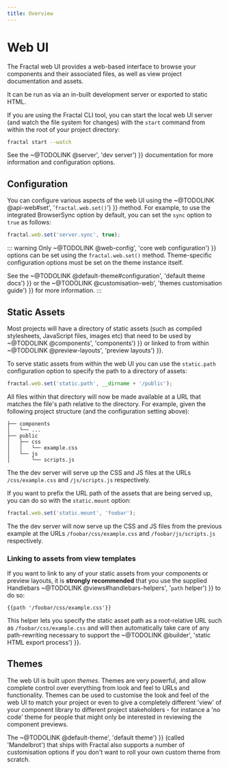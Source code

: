 ```yaml
---
title: Overview
---
```


# Web UI

The Fractal web UI provides a web-based interface to browse your components and their associated files, as well as view project documentation and assets.

It can be run as via an in-built development server or exported to static HTML.

If you are using the Fractal CLI tool, you can start the local web UI server (and watch the file system for changes) with the `start` command from within the root of your project directory:

```bash
fractal start --watch
```

See the ~@TODOLINK @server', 'dev server') }} documentation for more information and configuration options.


## Configuration

You can configure various aspects of the web UI using the ~@TODOLINK @api-web#set', '`fractal.web.set()`') }} method. For example, to use the integrated BrowserSync option by default, you can set the `sync` option to `true` as follows:

```js
fractal.web.set('server.sync', true);
```

::: warning
Only ~@TODOLINK @web-config', 'core web configuration') }} options can be set using the `fractal.web.set()` method. Theme-specific configuration options must be set on the theme instance itself.

See the ~@TODOLINK @default-theme#configuration', 'default theme docs') }} or the ~@TODOLINK @customisation-web', 'themes customisation guide') }} for more information.
:::

## Static Assets

Most projects will have a directory of static assets (such as compiled stylesheets, JavaScript files, images etc) that need to be used by ~@TODOLINK @components', 'components') }} or linked to from within ~@TODOLINK @preview-layouts', 'preview layouts') }}.

To serve static assets from within the web UI you can use the `static.path` configuration option to specify the path to a directory of assets:

```js
fractal.web.set('static.path', __dirname + '/public');
```

All files within that directory will now be made available at a URL that matches the file's path relative to the directory. For example, given the following project structure (and the configuration setting above):

```
├── components
│   └── ...
├── public
│   ├── css
│   │   └── example.css
│   └── js
│       └── scripts.js
```

The the dev server will serve up the CSS and JS files at the URLs `/css/example.css` and `/js/scripts.js` respectively.

If you want to prefix the URL path of the assets that are being served up, you can do so with the `static.mount` option:

```js
fractal.web.set('static.mount', 'foobar');
```

The the dev server will now serve up the CSS and JS files from the previous example at the URLs `/foobar/css/example.css` and `/foobar/js/scripts.js` respectively.

### Linking to assets from view templates

If you want to link to any of your static assets from your components or preview layouts, it is **strongly recommended** that you use the supplied Handlebars ~@TODOLINK @views#handlebars-helpers', '`path` helper') }} to do so:

```
{{path '/foobar/css/example.css'}}
```

This helper lets you specify the static asset path as a root-relative URL such as `/foobar/css/example.css` and will then automatically take care of any path-rewriting necessary to support the ~@TODOLINK @builder', 'static HTML export process') }}.

<!-- ### Exporting to static HTML

If you are using the static HTML export functionality, asset paths need to be amended for the export to ensure that relative paths -->


## Themes

The web UI is built upon *themes*. Themes are very powerful, and allow complete control over everything from look and feel to URLs and functionality. Themes can be used to customise the look and feel of the web UI to match your project or even to give a completely different 'view' of your component library to different project stakeholders - for instance a 'no code' theme for people that might only be interested in reviewing the component previews.

The ~@TODOLINK @default-theme', 'default theme') }} (called 'Mandelbrot') that ships with Fractal also supports a number of customisation options if you don't want to roll your own custom theme from scratch.

<!--

## Local development server

## Exporting to static HTML

## Static Assets

-->
